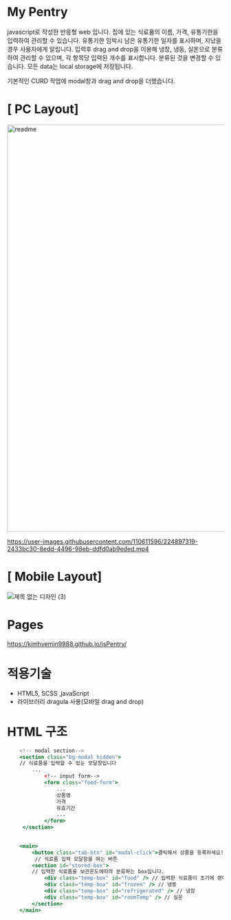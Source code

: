 # My Pentry
javascript로 작성한 반응형 web 입니다.
집에 있는 식료품의 이름, 가격, 유통기한을 입력하여 관리할 수 있습니다.
유통기한 임박시 남은 유통기한 일자를 표시하며, 지났을 경우 사용자에게 알립니다.
입력후 drag and drop을 이용해 냉장, 냉동, 실온으로 분류하여 관리할 수 있으며,
각 항목당 입력된 개수를 표시합니다.
분류된 것을 변경할 수 있습니다.
모든 data는 local storage에 저장됩니다.

기본적인 CURD 작업에 modal창과 drag and drop을 더했습니다.

# [ PC Layout]
<img width="947" alt="readme" src="https://user-images.githubusercontent.com/110611596/224895997-441ee209-d1a3-431c-89eb-cbb312974b77.png">

https://user-images.githubusercontent.com/110611596/224897319-2433bc30-8edd-4496-98eb-ddfd0ab9eded.mp4


# [ Mobile Layout]

![제목 없는 디자인 (3)](https://user-images.githubusercontent.com/110611596/224897058-727fd1be-aebf-4f82-82fe-6c78bccd1155.gif)

# Pages
https://kimhyemin9988.github.io/jsPentry/

# 적용기술

- HTML5, SCSS ,javaScript
- 라이브러리 dragula 사용(모바일 drag and drop)

# HTML 구조
```jsx
    <!-- modal section-->
    <section class="bg-modal hidden">
    // 식료품을 입력할 수 있는 모달창입니다
        ...
            <!-- input form--> 
            <form class="food-form">
                ...
                상품명
                가격
                유효기간
                ...
            </form>
     </section>
                

    <main>
        <button class="tab-btn" id="modal-click">클릭해서 상품을 등록하세요!</button>
         // 식료품 입력 모달창을 여는 버튼
        <section id="stored-box">
        // 입력한 식료품을 보관온도에따라 분류하는 box입니다.
            <div class="temp-box" id="food" /> // 입력한 식료품이 초기에 랜더링되는 box입니다
            <div class="temp-box" id="frozen" /> // 냉동
            <div class="temp-box" id="refrigerated" /> // 냉장
            <div class="temp-box" id="roomTemp" /> // 실온
        </section>
    </main>
```


